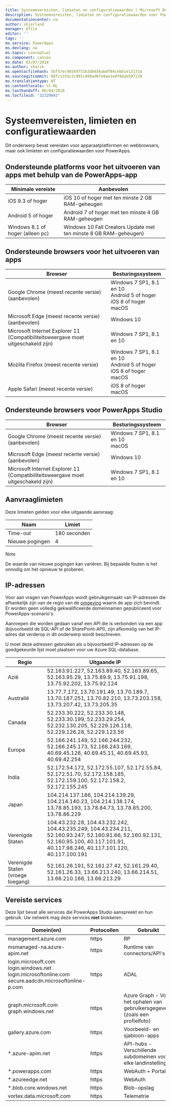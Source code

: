 ```yaml
---
title: Systeemvereisten, limieten en configuratiewaarden | Microsoft Docs
description: Systeemvereisten, limieten en configuratiewaarden voor PowerApps
documentationcenter: na
author: skjerland
manager: kfile
editor: ''
tags: ''
ms.service: PowerApps
ms.devlang: na
ms.topic: conceptual
ms.component: canvas
ms.date: 03/07/2018
ms.author: sharik
ms.openlocfilehash: 5bf57ec96569751b3db656abdf04cebb1e13133a
ms.sourcegitcommit: 68fc13fdc2c991c499ad6fe9ae1e0f8dab597139
ms.translationtype: HT
ms.contentlocale: nl-NL
ms.lasthandoff: 06/04/2018
ms.locfileid: "32329842"
---
```

# <a name="system-requirements-limits-and-configuration-values"></a>Systeemvereisten, limieten en configuratiewaarden
Dit onderwerp bevat vereisten voor apparaatplatformen en webbrowsers, maar ook limieten en configuratiewaarden voor PowerApps.

## <a name="supported-platforms-for-running-apps-using-the-powerapps-app"></a>Ondersteunde platforms voor het uitvoeren van apps met behulp van de PowerApps-app
| **Minimale vereiste** | **Aanbevolen** |
| --- | --- |
| iOS 9.3 of hoger |iOS 10 of hoger met ten minste 2 GB RAM-geheugen |
| Android 5 of hoger |Android 7 of hoger met ten minste 4 GB RAM-geheugen |
| Windows 8.1 of hoger (alleen pc) |Windows 10 Fall Creators Update met ten minste 8 GB RAM-geheugen)|

## <a name="supported-browsers-for-running-apps"></a>Ondersteunde browsers voor het uitvoeren van apps
| **Browser** | **Besturingssysteem** |
| --- | --- |
| Google Chrome (meest recente versie)<br>(aanbevolen) |Windows 7 SP1, 8.1 en 10 <br>Android 5 of hoger <br>iOS 8 of hoger<br>macOS |
| Microsoft Edge (meest recente versie)<br>(aanbevolen) |Windows 10 |
| Microsoft Internet Explorer 11 (Compatibiliteitsweergave moet uitgeschakeld zijn) |Windows 7 SP1, 8.1 en 10 |
| Mozilla Firefox (meest recente versie) |Windows 7 SP1, 8.1 en 10 <br> Android 5 of hoger <br>iOS 8 of hoger <br>macOS |
| Apple Safari (meest recente versie) |iOS 8 of hoger <br>macOS |

## <a name="supported-browsers-for-powerapps-studio"></a>Ondersteunde browsers voor PowerApps Studio
| **Browser** | **Besturingssysteem** |
| --- | --- |
| Google Chrome (meest recente versie)<br>(aanbevolen) |Windows 7 SP1, 8.1 en 10 <br>macOS |
| Microsoft Edge (meest recente versie)<br>(aanbevolen) |Windows 10 |
| Microsoft Internet Explorer 11 (Compatibiliteitsweergave moet uitgeschakeld zijn) |Windows 7 SP1, 8.1 en 10 |

## <a name="request-limits"></a>Aanvraaglimieten
Deze limieten gelden voor elke uitgaande aanvraag:

| Naam | Limiet |
| --- | --- |
| Time-out |180 seconden |
| Nieuwe pogingen |4 |

> [!NOTE]
> De waarde van nieuwe pogingen kan variëren. Bij bepaalde fouten is het onnodig om het opnieuw te proberen.

## <a name="ip-addresses"></a>IP-adressen
Voor aan vragen van PowerApps wordt gebruikgemaakt van IP-adressen die afhankelijk zijn van de regio van de [omgeving](../../administrator/environments-overview.md) waarin de app zich bevindt. Er worden geen volledig gekwalificeerde domeinnamen gepubliceerd voor PowerApps-scenario's.

Aanroepen die worden gedaan vanaf een API die is verbonden via een app (bijvoorbeeld de SQL-API of de SharePoint-API), zijn afkomstig van het IP-adres dat verderop in dit onderwerp wordt beschreven.

U moet deze adressen gebruiken als u bijvoorbeeld IP-adressen op de goedgekeurde lijst moet plaatsen voor uw Azure SQL-database.

| Regio | Uitgaande IP |
| --- | --- |
| Azië |52.163.91.227, 52.163.89.40, 52.163.89.65, 52.163.95.29, 13.75.89.9, 13.75.91.198, 13.75.92.202, 13.75.92.124 |
| Australië |13.77.7.172, 13.70.191.49, 13.70.189.7, 13.70.187.251, 13.70.82.210, 13.73.203.158, 13.73.207.42, 13.73.205.35 |
| Canada |52.233.30.222, 52.233.30.148, 52.233.30.199, 52.233.29.254, 52.232.130.205, 52.229.126.118, 52.229.126.28, 52.229.123.56 |
| Europa |52.166.241.149, 52.166.244.232, 52.166.245.173, 52.166.243.169, 40.69.45.126, 40.69.45.11, 40.69.45.93, 40.69.42.254 |
| India |52.172.54.172, 52.172.55.107, 52.172.55.84, 52.172.51.70, 52.172.158.185, 52.172.159.100, 52.172.158.2, 52.172.155.245 |
| Japan |104.214.137.186, 104.214.139.29, 104.214.140.23, 104.214.138.174, 13.78.85.193, 13.78.84.73, 13.78.85.200, 13.78.86.229 |
| Verenigde Staten |104.43.232.28, 104.43.232.242, 104.43.235.249, 104.43.234.211, 52.160.93.247, 52.160.91.66, 52.160.92.131, 52.160.95.100, 40.117.101.91, 40.117.98.246, 40.117.101.120, 40.117.100.191 |
| Verenigde Staten (vroege toegang) |52.161.26.191, 52.161.27.42, 52.161.29.40, 52.161.26.33, 13.66.213.240, 13.66.214.51, 13.66.210.166, 13.66.213.29 |

## <a name="required-services"></a>Vereiste services
Deze lijst bevat alle services die PowerApps Studio aanspreekt en hun gebruik. Uw netwerk mag deze services **niet** blokkeren.

| Domein(en) | Protocollen | Gebruikt |
| --- | --- | --- |
| management.azure.com |https |RP |
| msmanaged-na.azure-apim.net |https |Runtime van connectors/API's |
| login.microsoft.com<br>login.windows.net<br>login.microsoftonline.com<br>secure.aadcdn.microsoftonline-p.com |https |ADAL |
| graph.microsoft.com<br>graph.windows.net |https |Azure Graph - Voor het ophalen van gebruikersgegevens (zoals een profielfoto) |
| gallery.azure.com |https |Voorbeeld- en sjabloon-apps |
| *.azure-apim.net |https |API-hubs - Verschillende subdomeinen voor elke landinstelling |
| *.powerapps.com |https |WebAuth + Portal |
| *.azureedge.net |https |WebAuth |
| *.blob.core.windows.net |https |Blob-opslag |
| vortex.data.microsoft.com |https |Telemetrie |
